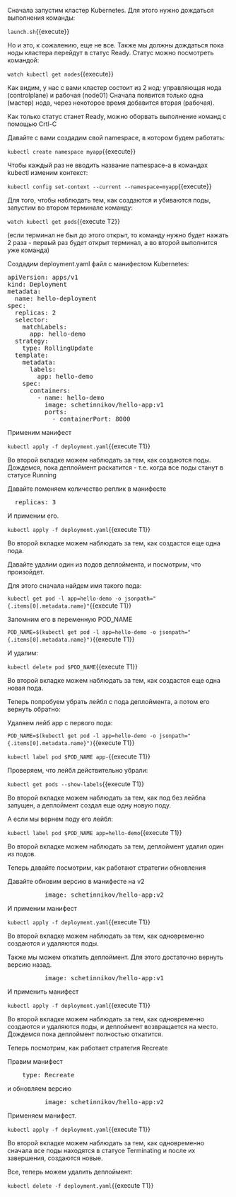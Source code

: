 Сначала запустим кластер Kubernetes. Для этого нужно дождаться выполнения команды:

`launch.sh`{{execute}}

Но и это, к сожалению, еще не все. Также мы должны дождаться пока ноды кластера перейдут в статус Ready. Статус можно посмотреть командой:

`watch kubectl get nodes`{{execute}}

Как видим, у нас с вами кластер состоит из 2 нод: управляющая нода (controlplane) и рабочая (node01)
Сначала появится только одна (мастер) нода, через некоторое время добавится вторая (рабочая). 

Как только статус станет Ready, можно оборвать выполнение команд с помощью Crtl-C

Давайте с вами создадим свой namespace, в котором будем работать:

`kubectl create namespace myapp`{{execute}}

Чтобы каждый раз не вводить название namespace-а в командах kubectl изменим контекст:

`kubectl config set-context --current --namespace=myapp`{{execute}}

Для того, чтобы наблюдать тем, как создаются и убиваются поды, запустим во втором терминале команду:

`watch kubectl get pods`{{execute T2}}

(если терминал не был до этого открыт, то команду нужно будет нажать 2 раза - первый раз будет открыт терминал, а во второй выполнится уже команда)


Создадим deployment.yaml файл с манифестом Kubernetes: 

<pre class="file" data-filename="./deployment.yaml" data-target="replace">
apiVersion: apps/v1
kind: Deployment
metadata:
  name: hello-deployment
spec:
  replicas: 2
  selector:
    matchLabels:
      app: hello-demo
  strategy:
    type: RollingUpdate
  template:
    metadata:
      labels:
        app: hello-demo
    spec:
      containers:
        - name: hello-demo
          image: schetinnikov/hello-app:v1
          ports:
            - containerPort: 8000
</pre>

Применим манифест

`kubectl apply -f deployment.yaml`{{execute T1}}

Во второй вкладке можем наблюдать за тем, как создаются поды. 
Дождемся, пока деплоймент раскатится - т.е. когда все поды станут в статусе Running

Давайте поменяем количество реплик в манифесте

<pre class="file" data-filename="./deployment.yaml" data-target="insert" data-marker="  replicas: 2">
  replicas: 3</pre>
  
И применим его.

`kubectl apply -f deployment.yaml`{{execute T1}}

Во второй вкладке можем наблюдать за тем, как создаcтся еще одна пода.

Давайте удалим один из подов деплоймента, и посмотрим, что произойдет. 

Для этого сначала найдем имя такого пода: 

`kubectl get pod -l app=hello-demo -o jsonpath="{.items[0].metadata.name}"`{{execute T1}}

Запомним его в переменную POD_NAME

`POD_NAME=$(kubectl get pod -l app=hello-demo -o jsonpath="{.items[0].metadata.name}")`{{execute T1}}

И удалим:

`kubectl delete pod $POD_NAME`{{execute T1}}

Во второй вкладке можем наблюдать за тем, как создаcтся еще одна новая пода.

Теперь попробуем убрать лейбл с пода деплоймента, а потом его вернуть обратно:

Удаляем лейб app с первого пода:

`POD_NAME=$(kubectl get pod -l app=hello-demo -o jsonpath="{.items[0].metadata.name}")`{{execute T1}}

`kubectl label pod $POD_NAME app-`{{execute T1}}

Проверяем, что лейбл действительно убрали: 

`kubectl get pods --show-labels`{{execute T1}}

Во второй вкладке можем наблюдать за тем, как под без лейбла запущен, а деплоймент создал еще одну новую поду.

А если мы вернем поду его лейбл:

`kubectl label pod $POD_NAME app=hello-demo`{{execute T1}}

Во второй вкладке можем наблюдать за тем, деплоймент удалил один из подов.

Теперь давайте посмотрим, как работают стратегии обновления 

Давайте обновим версию в манифесте на v2

<pre class="file" data-filename="./deployment.yaml" data-target="insert" data-marker="          image: schetinnikov/hello-app:v1">
          image: schetinnikov/hello-app:v2</pre>

И применим манифест

`kubectl apply -f deployment.yaml`{{execute T1}}

Во второй вкладке можем наблюдать за тем, как одновременно создаются и удаляются поды.

Также мы можем откатить деплоймент. Для этого достаточно вернуть версию назад.

<pre class="file" data-filename="./deployment.yaml" data-target="insert" data-marker="          image: schetinnikov/hello-app:v2">
          image: schetinnikov/hello-app:v1</pre>

И применить манифест 

`kubectl apply -f deployment.yaml`{{execute T1}}

Во второй вкладке можем наблюдать за тем, как одновременно создаются и удаляются поды, и деплоймент возвращается на место. Дождемся пока деплоймент полностью откатится. 

Теперь посмотрим, как работает стратегия Recreate

Правим манифест

<pre class="file" data-filename="./deployment.yaml" data-target="insert" data-marker="    type: RollingUpdate">
    type: Recreate</pre>

и обновляем версию 

<pre class="file" data-filename="./deployment.yaml" data-target="insert" data-marker="          image: schetinnikov/hello-app:v1">
          image: schetinnikov/hello-app:v2</pre>


Применяем манифест. 

`kubectl apply -f deployment.yaml`{{execute T1}}

Во второй вкладке можем наблюдать за тем, как одновременно сначала все поды находятся в статусе Terminating и после их завершения, создаются новые.

Все, теперь можем удалить деплоймент:

`kubectl delete -f deployment.yaml`{{execute T1}}
